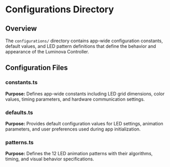 # Configurations Directory
## Overview
The `configurations/` directory contains app-wide configuration constants, default values, and LED pattern definitions that define the behavior and appearance of the Luminova Controller.
## Configuration Files
### constants.ts
**Purpose:** Defines app-wide constants including LED grid dimensions, color values, timing parameters, and hardware communication settings.

### defaults.ts  
**Purpose:** Provides default configuration values for LED settings, animation parameters, and user preferences used during app initialization.

### patterns.ts
**Purpose:** Defines the 12 LED animation patterns with their algorithms, timing, and visual behavior specifications.
